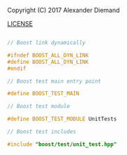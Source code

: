 Copyright (C) 2017 Alexander Diemand

[LICENSE](../../LICENSE)

```cpp

// Boost link dynamically

#ifndef BOOST_ALL_DYN_LINK
#define BOOST_ALL_DYN_LINK
#endif

// Boost test main entry point

#define BOOST_TEST_MAIN

// Boost test module

#define BOOST_TEST_MODULE UnitTests

// Boost test includes

#include "boost/test/unit_test.hpp"

```
